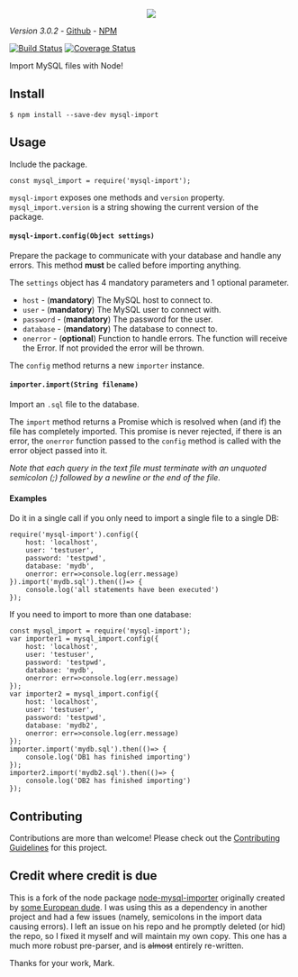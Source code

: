 



<p align="center">
	<img src='https://i.imgur.com/AOfuTLA.png'>
</p>

*Version 3.0.2* - [Github](https://github.com/Pamblam/mysql-import/) - [NPM](https://www.npmjs.com/package/mysql-import)

[![Build Status](https://api.travis-ci.org/Pamblam/mysql-import.svg?branch=master)](https://travis-ci.org/Pamblam/mysql-import/) [![Coverage Status](https://coveralls.io/repos/github/Pamblam/mysql-import/badge.svg?branch=master)](https://coveralls.io/github/Pamblam/mysql-import?branch=master)

Import MySQL files with Node!

## Install
```
$ npm install --save-dev mysql-import
```

## Usage

Include the package.

    const mysql_import = require('mysql-import');

`mysql-import` exposes one methods and `version` property. `mysql_import.version` is a string showing the current version of the package.

#### `mysql-import.config(Object settings)`

Prepare the package to communicate with your database and handle any errors. This method **must** be called before importing anything.

The `settings` object has 4 mandatory parameters and 1 optional parameter.

 - `host` - (**mandatory**) The MySQL host to connect to.
 - `user` - (**mandatory**) The MySQL user to connect with.
 - `password` - (**mandatory**) The password for the user.
 - `database` - (**mandatory**) The database to connect to.
 - `onerror` - (**optional**) Function to handle errors.  The function will receive the Error. If not provided the error will be thrown.

The `config` method returns a new `importer` instance.

#### `importer.import(String filename)`

Import an `.sql` file to the database.

The `import` method returns a Promise which is resolved when (and if) the file has completely imported. This promise is never rejected, if there is an error, the `onerror` function passed to the `config` method is called with the error object passed into it.

*Note that each query in the text file must terminate with an unquoted semicolon (;) followed by a newline or the end of the file.*

#### Examples

Do it in a single call if you only need to import a single file to a single DB:

    require('mysql-import').config({
    	host: 'localhost',
    	user: 'testuser',
    	password: 'testpwd',
    	database: 'mydb',
		onerror: err=>console.log(err.message)
    }).import('mydb.sql').then(()=> {
    	console.log('all statements have been executed')
    });

If you need to import to more than one database:

    const mysql_import = require('mysql-import');
	var importer1 = mysql_import.config({
    	host: 'localhost',
    	user: 'testuser',
    	password: 'testpwd',
    	database: 'mydb',
		onerror: err=>console.log(err.message)
    });
	var importer2 = mysql_import.config({
    	host: 'localhost',
    	user: 'testuser',
    	password: 'testpwd',
    	database: 'mydb2',
		onerror: err=>console.log(err.message)
    });
	importer.import('mydb.sql').then(()=> {
    	console.log('DB1 has finished importing')
    });
	importer2.import('mydb2.sql').then(()=> {
    	console.log('DB2 has finished importing')
    });

## Contributing

Contributions are more than welcome! Please check out the [Contributing Guidelines](https://github.com/Pamblam/mysql-import/blob/master/CONTRIBUTING.md) for this project. 

## Credit where credit is due

This is a fork of the node package [node-mysql-importer](https://www.npmjs.com/package/node-mysql-importer) originally created by [some European dude](https://github.com/marktyers/). I was using this as a dependency in another project and had a few issues (namely, semicolons in the import data causing errors). I left an issue on his repo and he promptly deleted (or hid) the repo, so I fixed it myself and will maintain my own copy. This one has a much more robust pre-parser, and is ~~almost~~ entirely re-written.

Thanks for your work, Mark.

